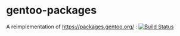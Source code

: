 gentoo-packages
===============

A reimplementation of https://packages.gentoo.org/ : [![Build Status](https://travis-ci.org/p8952/gentoo-packages.png)](https://travis-ci.org/p8952/gentoo-packages)
